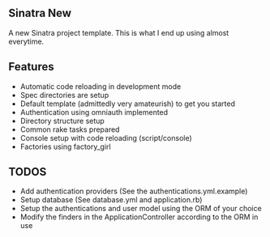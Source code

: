 Sinatra New
-----------

A new Sinatra project template. This is what I end up using almost everytime.

Features
--------

* Automatic code reloading in development mode
* Spec directories are setup
* Default template (admittedly very amateurish) to get you started
* Authentication using omniauth implemented
* Directory structure setup
* Common rake tasks prepared
* Console setup with code reloading (script/console)
* Factories using factory_girl

TODOS
-----

* Add authentication providers (See the authentications.yml.example)
* Setup database (See database.yml and application.rb)
* Setup the authentications and user model using the ORM of your choice
* Modify the finders in the ApplicationController according to the ORM in use